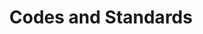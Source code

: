 ---
layout: docs
title: Codes and Standards
prev_section: home
next_section: installation
permalink: /docs/data-codes/
---
